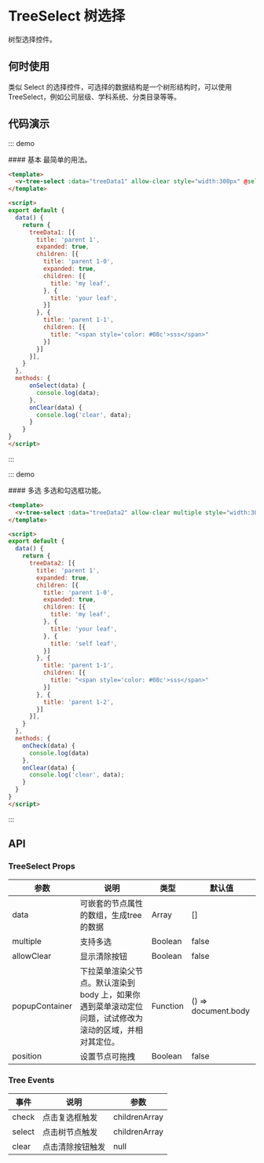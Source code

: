 <script>
export default {
  data() {
    return {
      treeData1: [{
        title: 'parent 1',
        expanded: true,
        children: [{
          title: 'parent 1-0',
          expanded: true,
          children: [{
            title: 'my leaf',
          }, {
            title: 'your leaf',
          }]
        }, {
          title: 'parent 1-1',
          children: [{
            title: "<span style='color: #08c'>sss</span>"
          }]
        }]
      }],
      treeData2: [{
        title: 'parent 1',
        expanded: true,
        children: [{
          title: 'parent 1-0',
          expanded: true,
          children: [{
            title: 'my leaf',
          }, {
            title: 'your leaf',
          }, {
            title: 'self leaf',
          }]
        }, {
          title: 'parent 1-1',
          children: [{
            title: "<span style='color: #08c'>sss</span>"
          }]
        }, {
          title: 'parent 1-2',
        }]
      }],
    }
  },
  methods: {
    onCheck(data) {
      console.log(data)
    },
    onSelect(data) {
      console.log(data);
    },
    onClear(data) {
      console.log('clear', data);
    }
  }
}
</script>

# TreeSelect 树选择

树型选择控件。

## 何时使用
类似 Select 的选择控件，可选择的数据结构是一个树形结构时，可以使用 TreeSelect，例如公司层级、学科系统、分类目录等等。

## 代码演示

::: demo
<summary>
  #### 基本
  最简单的用法。
</summary>

```html
<template>
  <v-tree-select :data="treeData1" allow-clear style="width:300px" @select="onSelect" @clear="onClear"></v-tree-select>
</template>

<script>
export default {
  data() {
    return {
      treeData1: [{
        title: 'parent 1',
        expanded: true,
        children: [{
          title: 'parent 1-0',
          expanded: true,
          children: [{
            title: 'my leaf',
          }, {
            title: 'your leaf',
          }]
        }, {
          title: 'parent 1-1',
          children: [{
            title: "<span style='color: #08c'>sss</span>"
          }]
        }]
      }],
    }
  },
  methods: {
      onSelect(data) {
        console.log(data);
      },
      onClear(data) {
        console.log('clear', data);
      }
    }
}
</script>
```

:::

::: demo
<summary>
  #### 多选
  多选和勾选框功能。
</summary>

```html
<template>
  <v-tree-select :data="treeData2" allow-clear multiple style="width:300px" @check="onCheck" @clear="onClear"></v-tree-select>
</template>

<script>
export default {
  data() {
    return {
      treeData2: [{
        title: 'parent 1',
        expanded: true,
        children: [{
          title: 'parent 1-0',
          expanded: true,
          children: [{
            title: 'my leaf',
          }, {
            title: 'your leaf',
          }, {
            title: 'self leaf',
          }]
        }, {
          title: 'parent 1-1',
          children: [{
            title: "<span style='color: #08c'>sss</span>"
          }]
        }, {
          title: 'parent 1-2',
        }]
      }],
    }
  },
  methods: {
    onCheck(data) {
      console.log(data)
    },
    onClear(data) {
      console.log('clear', data);
    }
  }
}
</script>
```

:::

## API

### TreeSelect Props 
| 参数      | 说明          | 类型      | 默认值  |
|---------- |-------------- |----------  |-------- |
| data | 可嵌套的节点属性的数组，生成tree的数据 | Array | [] |
| multiple | 支持多选 | Boolean | false |
| allowClear | 显示清除按钮 | Boolean | false |
| popupContainer | 下拉菜单渲染父节点。默认渲染到 body 上，如果你遇到菜单滚动定位问题，试试修改为滚动的区域，并相对其定位。 | Function | () => document.body |
| position | 设置节点可拖拽 | Boolean | false |

### Tree Events
| 事件        | 说明           | 参数        |
|------------|----------------|------------|
| check    | 点击复选框触发 | childrenArray |
| select    | 点击树节点触发 | childrenArray |
| clear    | 点击清除按钮触发 | null |
